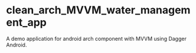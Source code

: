 # clean_arch_MVVM_water_management_app
A demo application for android arch component with MVVM using Dagger Android.
